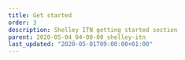 ```yaml
---
title: Get started
order: 3
description: Shelley ITN getting started section
parent: 2020-05-04_04-00-00_shelley-itn
last_updated: "2020-05-01T09:00:00+01:00"
---
```

